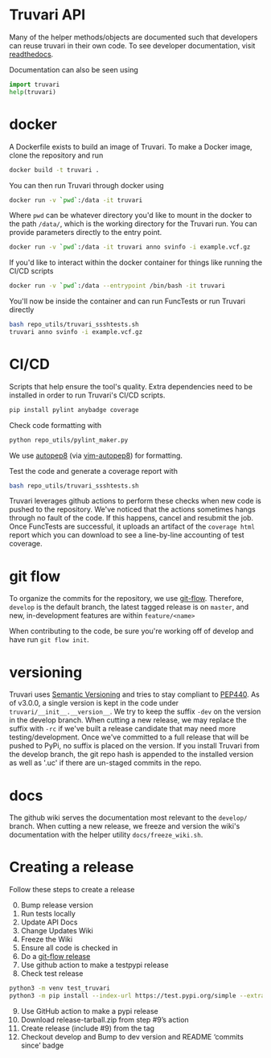 # Truvari API
Many of the helper methods/objects are documented such that developers can reuse truvari in their own code. To see developer documentation, visit [readthedocs](https://truvari.readthedocs.io/en/latest/).

Documentation can also be seen using
```python
import truvari
help(truvari)
```

# docker

A Dockerfile exists to build an image of Truvari. To make a Docker image, clone the repository and run
```bash
docker build -t truvari .
```

You can then run Truvari through docker using
```bash
docker run -v `pwd`:/data -it truvari
```
Where `pwd` can be whatever directory you'd like to mount in the docker to the path `/data/`, which is the working directory for the Truvari run. You can provide parameters directly to the entry point.
```bash
docker run -v `pwd`:/data -it truvari anno svinfo -i example.vcf.gz
```

If you'd like to interact within the docker container for things like running the CI/CD scripts
```bash
docker run -v `pwd`:/data --entrypoint /bin/bash -it truvari
```
You'll now be inside the container and can run FuncTests or run Truvari directly
```bash
bash repo_utils/truvari_ssshtests.sh
truvari anno svinfo -i example.vcf.gz
```

# CI/CD

Scripts that help ensure the tool's quality. Extra dependencies need to be installed in order to run Truvari's CI/CD scripts. 

```bash
pip install pylint anybadge coverage
```

Check code formatting with 
```bash
python repo_utils/pylint_maker.py
```
We use [autopep8](https://pypi.org/project/autopep8/) (via [vim-autopep8](https://github.com/tell-k/vim-autopep8)) for formatting.

Test the code and generate a coverage report with 
```bash
bash repo_utils/truvari_ssshtests.sh
```

Truvari leverages github actions to perform these checks when new code is pushed to the repository. We've noticed that the actions sometimes hangs through no fault of the code. If this happens, cancel and resubmit the job. Once FuncTests are successful, it uploads an artifact of the `coverage html` report which you can download to see a line-by-line accounting of test coverage.

# git flow

To organize the commits for the repository, we use [git-flow](https://danielkummer.github.io/git-flow-cheatsheet/). Therefore, `develop` is the default branch, the latest tagged release is on `master`, and new, in-development features are within `feature/<name>`

When contributing to the code, be sure you're working off of develop and have run `git flow init`.
 
# versioning

Truvari uses [Semantic Versioning](https://semver.org/) and tries to stay compliant to [PEP440](https://peps.python.org/pep-0440/). As of v3.0.0, a single version is kept in the code under `truvari/__init__.__version__`. We try to keep the suffix `-dev` on the version in the develop branch. When cutting a new release, we may replace the suffix with `-rc` if we've built a release candidate that may need more testing/development. Once we've committed to a full release that will be pushed to PyPi, no suffix is placed on the version. If you install Truvari from the develop branch, the git repo hash is appended to the installed version as well as '.uc' if there are un-staged commits in the repo.

# docs

The github wiki serves the documentation most relevant to the `develop/` branch. When cutting a new release, we freeze and version the wiki's documentation with the helper utility `docs/freeze_wiki.sh`.

# Creating a release
Follow these steps to create a release

0) Bump release version
1) Run tests locally
2) Update API Docs
3) Change Updates Wiki
4) Freeze the Wiki
5) Ensure all code is checked in
6) Do a [git-flow release](https://danielkummer.github.io/git-flow-cheatsheet/)
7) Use github action to make a testpypi release
8) Check test release
```bash
python3 -m venv test_truvari
python3 -m pip install --index-url https://test.pypi.org/simple --extra-index-url https://pypi.org/simple/ truvari
```
9) Use GitHub action to make a pypi release
10) Download release-tarball.zip from step #9’s action
11) Create release (include #9) from the tag
12) Checkout develop and Bump to dev version and README ‘commits since’ badge